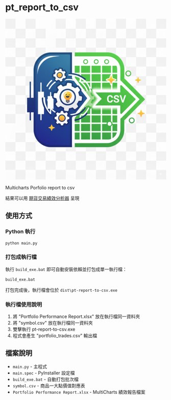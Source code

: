 # pt_report_to_csv

![logo](./logo.png)

Multicharts Porfolio report to csv 

結果可以用 [期貨交易績效分析器](https://toolset.marco79423.net/zh-TW/futures-performance) 呈現

## 使用方式

### Python 執行
```bash
python main.py
```

### 打包成執行檔
執行 `build_exe.bat` 即可自動安裝依賴並打包成單一執行檔：

```bash
build_exe.bat
```

打包完成後，執行檔會位於 `dist\pt-report-to-csv.exe`

### 執行檔使用說明
1. 將 "Portfolio Performance Report.xlsx" 放在執行檔同一資料夾
2. 將 "symbol.csv" 放在執行檔同一資料夾  
3. 雙擊執行 pt-report-to-csv.exe
4. 程式會產生 "portfolio_trades.csv" 輸出檔

## 檔案說明
- `main.py` - 主程式
- `main.spec` - PyInstaller 設定檔
- `build_exe.bat` - 自動打包批次檔
- `symbol.csv` - 商品一大點價值對應表
- `Portfolio Performance Report.xlsx` - MultiCharts 績效報告檔案
